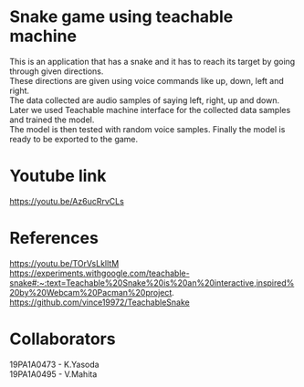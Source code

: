 # Snake game using teachable machine  

This is an application that has a snake and it has to reach its target by going through given directions.   
These directions are given using voice commands like up, down, left and right.  
The data collected are audio samples of saying left, right, up and down.  
Later we used Teachable machine interface for the collected data samples and trained the model.  
The model is then tested with random voice samples.
Finally the model is ready to be exported to the game.

# Youtube link   

https://youtu.be/Az6ucRrvCLs

# References

https://youtu.be/TOrVsLklltM   
https://experiments.withgoogle.com/teachable-snake#:~:text=Teachable%20Snake%20is%20an%20interactive,inspired%20by%20Webcam%20Pacman%20project.
https://github.com/vince19972/TeachableSnake

# Collaborators

19PA1A0473 - K.Yasoda   
19PA1A0495 - V.Mahita


 
